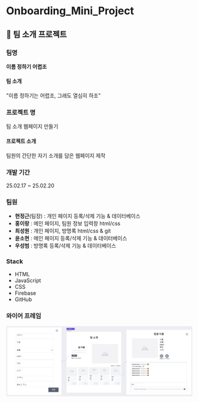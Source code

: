 # Onboarding_Mini_Project

## 📖 팀 소개 프로젝트

### 팀명
**이름 정하기 어렵조**

#### 팀 소개
"이름 정하기는 어렵조, 그래도 열심히 하조"

### 프로젝트 명
팀 소개 웹페이지 만들기

#### 프로젝트 소개
팀원의 간단한 자기 소개를 담은 웹페이지 제작

### 개발 기간
25.02.17 ~ 25.02.20

### 팀원
- **현정근**(팀장) : 개인 페이지 등록/삭제 기능 & 데이터베이스
- **홍이랑**  : 메인 페이지, 팀원 정보 입력창 html/css
- **최성원** : 개인 페이지, 방명록 html/css & git
- **윤소현** : 메인 페이지 등록/삭제 기능 & 데이터베이스
- **우성범** : 방명록 등록/삭제 기능 & 데이터베이스

### Stack
- HTML
- JavaScript
- CSS
- Firebase
- GitHub

### 와이어 프레임
![와이어 프레임](/img/frame.PNG)
